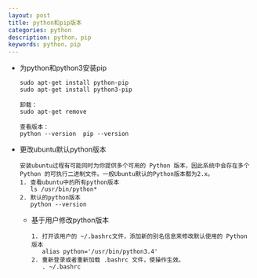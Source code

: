 ```yaml
---
layout: post
title: python和pip版本
categories: python
description: python，pip
keywords: python，pip
---
```


- 为python和python3安装pip

  ```
  sudo apt-get install python-pip
  sudo apt-get install python3-pip

  卸载：
  sudo apt-get remove

  查看版本：
  python --version  pip --version
  ```

- 更改ubuntu默认python版本

  ```
  安装ubuntu过程有可能同时为你提供多个可用的 Python 版本，因此系统中会存在多个 Python 的可执行二进制文件。一般Ubuntu默认的Python版本都为2.x。
  1. 查看ubuntu中的所有python版本
     ls /usr/bin/python*
  2. 默认的python版本
     python --version
  ```
  - 基于用户修改python版本

    ```
    1. 打开该用户的 ~/.bashrc文件，添加新的别名信息来修改默认使用的 Python 版本
       alias python='/usr/bin/python3.4'
    2. 重新登录或者重新加载 .bashrc 文件，使操作生效。
       . ~/.bashrc
    ```